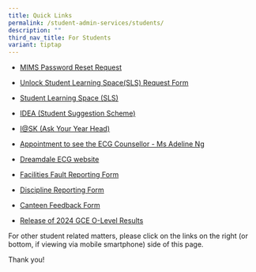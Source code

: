 ```yaml
---
title: Quick Links
permalink: /student-admin-services/students/
description: ""
third_nav_title: For Students
variant: tiptap
---
```

<p></p>
<ul data-tight="true" class="tight">
<li>
<p><a href="https://go.gov.sg/gdls-mims-pwreset" rel="noopener nofollow" target="_blank">MIMS Password Reset Request</a>
</p>
</li>
<li>
<p><a href="https://go.gov.sg/gdlss-unlocksls" rel="noopener nofollow" target="_blank">Unlock Student Learning Space(SLS) Request Form</a>
</p>
</li>
<li>
<p><a href="https://vle.learning.moe.edu.sg/login" rel="noopener noreferrer nofollow" target="_blank">Student Learning Space (SLS)</a>
</p>
</li>
<li>
<p><a href="https://forms.gle/L25e8xP7udoaB8297" rel="noopener noreferrer nofollow" target="_blank">IDEA (Student Suggestion Scheme)</a>
</p>
</li>
<li>
<p><a href="https://forms.gle/Fq9b5G7dfk2L5QhM9" rel="noopener noreferrer nofollow" target="_blank">I@SK (Ask Your Year Head)</a>
</p>
</li>
<li>
<p><a href="https://go.gov.sg/gdlssecg" rel="noopener noreferrer nofollow" target="_blank">Appointment to see the ECG Counsellor - Ms Adeline Ng</a>
</p>
</li>
<li>
<p><a href="https://go.gov.sg/dreamdale-gdls" rel="noopener noreferrer nofollow" target="_blank">Dreamdale ECG website</a>
</p>
</li>
<li>
<p><a href="https://forms.gle/i9Wi9HPw9YjHZ5ZW7" rel="noopener nofollow" target="_blank">Facilities Fault Reporting Form</a>
</p>
</li>
<li>
<p><a href="https://forms.gle/rEjXBEnTKn3tKVEQ7" rel="noopener nofollow" target="_blank">Discipline Reporting Form</a>
</p>
</li>
<li>
<p><a href="https://go.gov.sg/canteenfeedbackform-" rel="noopener nofollow" target="_blank">Canteen Feedback Form</a>
</p>
</li>
<li>
<p><a href="/files/Release_of_2024_O_Level_Results_Admin_Briefing_Slides_10Jan25.pdf" rel="noopener noreferrer nofollow" target="_blank">Release of 2024 GCE O-Level Results</a>
</p>
</li>
</ul>
<p>For other student related matters, please click on the links on the right
(or bottom, if viewing via mobile smartphone) side of this page.</p>
<p>Thank you!</p>
<p></p>